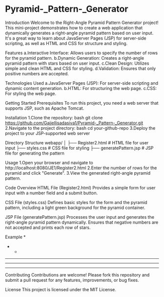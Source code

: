 # Pyramid-_Pattern-_Generator
Introduction
Welcome to the Right-Angle Pyramid Pattern Generator project! This mini-project demonstrates how to create a web application that dynamically generates a right-angle pyramid pattern based on user input. It's a great way to learn about JavaServer Pages (JSP) for server-side scripting, as well as HTML and CSS for structure and styling.

Features
a.Interactive Interface: Allows users to specify the number of rows for the pyramid pattern.
b.Dynamic Generation: Creates a right-angle pyramid pattern with stars based on user input.
c.Clean Design: Utilizes simple and clean HTML and CSS for styling.
d.Validation: Ensures that only positive numbers are accepted.

Technologies Used
a.JavaServer Pages (JSP): For server-side scripting and dynamic content generation.
b.HTML: For structuring the web page.
c.CSS: For styling the web page.

Getting Started
Prerequisites
To run this project, you need a web server that supports JSP, such as Apache Tomcat.

Installation
1.Clone the repository:
bash
git clone https://github.com/Gajjellisadasiva1/Pyramid-_Pattern-_Generator.git
2.Navigate to the project directory:
bash
cd your-github-repo
3.Deploy the project to your JSP-supported web server

Directory Structure
webapp/
│
├── Register2.html          # HTML file for user input
├── styles.css          # CSS file for styling
├── generatePattern.jsp # JSP file for generating the pattern

Usage
1.Open your browser and navigate to http://localhost:8080/JE1/Register2.html
2.Enter the number of rows for the pyramid and click "Generate".
3.View the generated right-angle pyramid pattern.

Code Overview
HTML File (Register2.html)
Provides a simple form for user input with a number field and a submit button.

CSS File (styles.css)
Defines basic styles for the form and the pyramid pattern, including a light green background for the pyramid container.

JSP File (generatePattern.jsp)
Processes the user input and generates the right-angle pyramid pattern dynamically. Ensures that negative numbers are not accepted and prints each row of stars.

Example
* 
* * 
* * * 
* * * * 
* * * * * 

Contributing
Contributions are welcome! Please fork this repository and submit a pull request for any features, improvements, or bug fixes.

License
This project is licensed under the MIT License. 




